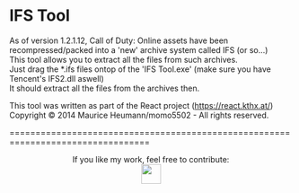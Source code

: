 IFS Tool
========

As of version 1.2.1.12, Call of Duty: Online assets have been recompressed/packed into a 'new' archive system called IFS (or so...)  
This tool allows you to extract all the files from such archives.  
Just drag the *.ifs files ontop of the 'IFS Tool.exe' (make sure you have Tencent's IFS2.dll aswell)  
It should extract all the files from the archives then.

This tool was written as part of the React project (https://react.kthx.at/)  
Copyright © 2014 Maurice Heumann/momo5502 - All rights reserved.  

=================================================================================

<p align="center">If you like my work, feel free to contribute:<br> 
<a href="http://momo5504.square7.de/donate.html"><img height="35" src="http://momo5504.square7.de/Donate.png" /></a></p>
